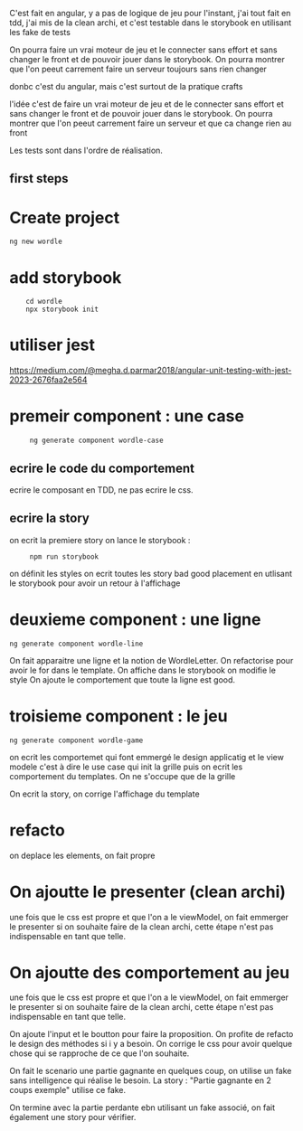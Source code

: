 

C'est fait en angular, y a pas de logique de jeu pour l'instant, j'ai tout fait en tdd, j'ai mis de la clean archi, et c'est testable dans le storybook en utilisant les fake de tests

On pourra faire un vrai moteur de jeu et le connecter sans effort et sans changer le front et de pouvoir jouer dans le storybook.
On pourra montrer que l'on peeut carrement faire un serveur toujours sans rien changer






donbc c'est du angular, mais c'est surtout de la pratique crafts

l'idée c'est de faire un vrai moteur de jeu et de le connecter sans effort et sans changer le front et de pouvoir jouer dans le storybook.
On pourra montrer que l'on peeut carrement faire un serveur et que ca change rien au front

Les tests sont dans l'ordre de réalisation.

## first steps

# Create project  

```
ng new wordle 
```

# add storybook 

```
    cd wordle 
    npx storybook init
```

# utiliser jest

https://medium.com/@megha.d.parmar2018/angular-unit-testing-with-jest-2023-2676faa2e564


# premeir component : une case

```
     ng generate component wordle-case
```
## ecrire le code du comportement

ecrire le composant en TDD, ne pas ecrire le css.

## ecrire la story

on ecrit la premiere story
on lance le storybook :

```
     npm run storybook
```
on définit les styles
on ecrit toutes les story bad good placement en utlisant le storybook pour avoir un retour à l'affichage


# deuxieme component : une ligne
```
ng generate component wordle-line 
```
On fait apparaitre une ligne et la notion de WordleLetter. On refactorise pour avoir le for dans le template.
On affiche dans le storybook on modifie le style
On ajoute le comportement que toute la ligne est good.

# troisieme component : le jeu
```
ng generate component wordle-game 
```
on ecrit les comportemet qui font emmergé le design applicatig et le view modele c'est à dire le use case qui init la grille puis on ecrit les comportement du templates. On ne s'occupe que de la grille

On ecrit la story, on corrige l'affichage du template

# refacto

on deplace les elements, on fait propre

# On ajoutte le presenter (clean archi)

une fois que le css est propre et que l'on a le viewModel, on fait emmerger le presenter si on souhaite faire de la clean archi, cette étape n'est pas indispensable en tant que telle.

# On ajoutte des comportement au jeu

une fois que le css est propre et que l'on a le viewModel, on fait emmerger le presenter si on souhaite faire de la clean archi, cette étape n'est pas indispensable en tant que telle.

On ajoute l'input et le boutton pour faire la proposition. On profite de refacto le design des méthodes si i y a besoin.
On corrige le css pour avoir quelque chose qui se rapproche de ce que l'on souhaite.

On fait le scenario une partie gagnante en quelques coup, on utilise un fake sans intelligence qui réalise le besoin. 
La story : "Partie gagnante en 2 coups exemple" utilise ce fake. 

On termine avec la partie perdante ebn utilisant un fake associé, on fait également une story pour vérifier.